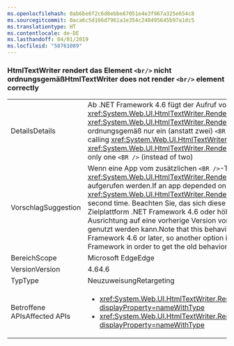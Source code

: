 ```yaml
---
ms.openlocfilehash: 0ab6be6f2c6d8ebbe67051e4e3f967a325e654c8
ms.sourcegitcommit: 0aca6c5d166d7961a1e354c248495645b97a1dc5
ms.translationtype: HT
ms.contentlocale: de-DE
ms.lasthandoff: 04/01/2019
ms.locfileid: "58761089"
---
```

### <a name="htmltextwriter-does-not-render-br-element-correctly"></a><span data-ttu-id="1d099-101">HtmlTextWriter rendert das Element `<br/>` nicht ordnungsgemäß</span><span class="sxs-lookup"><span data-stu-id="1d099-101">HtmlTextWriter does not render `<br/>` element correctly</span></span>

|   |   |
|---|---|
|<span data-ttu-id="1d099-102">Details</span><span class="sxs-lookup"><span data-stu-id="1d099-102">Details</span></span>|<span data-ttu-id="1d099-103">Ab .NET Framework 4.6 fügt der Aufruf von <xref:System.Web.UI.HtmlTextWriter.RenderBeginTag(System.String)> und <xref:System.Web.UI.HtmlTextWriter.RenderEndTag> mit einem <code>&lt;BR /&gt;</code>-Element ordnungsgemäß nur ein (anstatt zwei) <code>&lt;BR /&gt;</code> ein.</span><span class="sxs-lookup"><span data-stu-id="1d099-103">Beginning in the .NET Framework 4.6, calling <xref:System.Web.UI.HtmlTextWriter.RenderBeginTag(System.String)> and <xref:System.Web.UI.HtmlTextWriter.RenderEndTag> with a <code>&lt;BR /&gt;</code> element will correctly insert only one <code>&lt;BR /&gt;</code> (instead of two)</span></span>|
|<span data-ttu-id="1d099-104">Vorschlag</span><span class="sxs-lookup"><span data-stu-id="1d099-104">Suggestion</span></span>|<span data-ttu-id="1d099-105">Wenn eine App vom zusätzlichen <code>&lt;BR /&gt;</code>-Tag abhängig ist, sollte <xref:System.Web.UI.HtmlTextWriter.RenderBeginTag(System.String)> ein zweites Mal aufgerufen werden.</span><span class="sxs-lookup"><span data-stu-id="1d099-105">If an app depended on the extra <code>&lt;BR /&gt;</code> tag, <xref:System.Web.UI.HtmlTextWriter.RenderBeginTag(System.String)> should be called a second time.</span></span> <span data-ttu-id="1d099-106">Beachten Sie, das sich diese Verhaltensänderung nur auf Apps mit der Zielplattform .NET Framework 4.6 oder höher auswirkt. Eine weitere Möglichkeit ist daher die Ausrichtung auf eine vorherige Version von .NET Framework, mit der das alte Verhalten genutzt werden kann.</span><span class="sxs-lookup"><span data-stu-id="1d099-106">Note that this behavior change only affects apps that target the .NET Framework 4.6 or later, so another option is to target a previous version of the .NET Framework in order to get the old behavior.</span></span>|
|<span data-ttu-id="1d099-107">Bereich</span><span class="sxs-lookup"><span data-stu-id="1d099-107">Scope</span></span>|<span data-ttu-id="1d099-108">Microsoft Edge</span><span class="sxs-lookup"><span data-stu-id="1d099-108">Edge</span></span>|
|<span data-ttu-id="1d099-109">Version</span><span class="sxs-lookup"><span data-stu-id="1d099-109">Version</span></span>|<span data-ttu-id="1d099-110">4.6</span><span class="sxs-lookup"><span data-stu-id="1d099-110">4.6</span></span>|
|<span data-ttu-id="1d099-111">Typ</span><span class="sxs-lookup"><span data-stu-id="1d099-111">Type</span></span>|<span data-ttu-id="1d099-112">Neuzuweisung</span><span class="sxs-lookup"><span data-stu-id="1d099-112">Retargeting</span></span>|
|<span data-ttu-id="1d099-113">Betroffene APIs</span><span class="sxs-lookup"><span data-stu-id="1d099-113">Affected APIs</span></span>|<ul><li><xref:System.Web.UI.HtmlTextWriter.RenderBeginTag(System.String)?displayProperty=nameWithType></li><li><xref:System.Web.UI.HtmlTextWriter.RenderBeginTag(System.Web.UI.HtmlTextWriterTag)?displayProperty=nameWithType></li></ul>|

